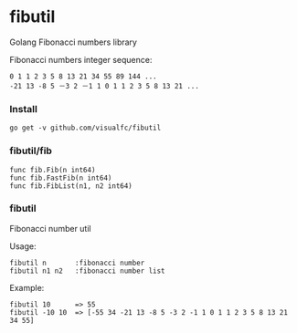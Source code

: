 fibutil
=======

Golang Fibonacci numbers library

Fibonacci numbers integer sequence:

	0 1 1 2 3 5 8 13 21 34 55 89 144 ...
	-21 13 -8 5 －3 2 －1 1 0 1 1 2 3 5 8 13 21 ...

### Install

	go get -v github.com/visualfc/fibutil

### fibutil/fib

	func fib.Fib(n int64)
	func fib.FastFib(n int64)
	func fib.FibList(n1, n2 int64)
	
### fibutil	
Fibonacci number util

Usage:

	fibutil n		:fibonacci number
	fibutil n1 n2	:fibonacci number list

Example:	

	fibutil 10 		=> 55
	fibutil -10 10  => [-55 34 -21 13 -8 5 -3 2 -1 1 0 1 1 2 3 5 8 13 21 34 55]
	
